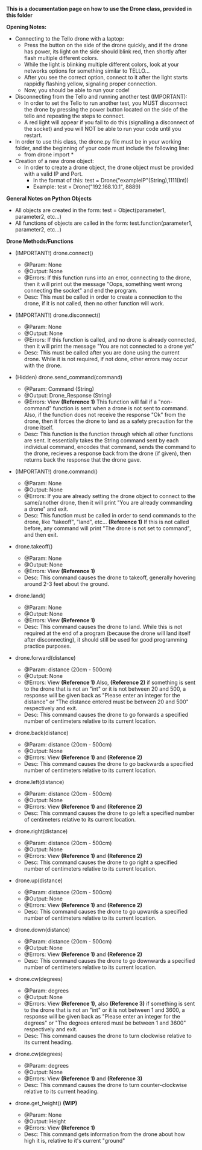 **This is a documentation page on how to use the Drone class, provided in this folder**

**Opening Notes:**
* Connecting to the Tello drone with a laptop:
  * Press the button on the side of the drone quickly, and if the drone has power, its light on the side should blink red, then shortly after flash multiple different colors.
  * While the light is blinking multiple different colors, look at your networks options for something similar to TELLO...
  * After you see the correct option, connect to it after the light starts rappidly flashing yellow, signaling proper connection.
  * Now, you should be able to run your code!
* Disconnecting from the Tello and running another test (IMPORTANT):
  * In order to set the Tello to run another test, you MUST disconnect the drone by pressing the power button located on the side of the tello and repeating the steps to connect.
  * A red light will appear if you fail to do this (signalling a disconnect of the socket) and you will NOT be able to run your code until you restart.
* In order to use this class, the drone.py file must be in your working folder, and the beginning of your code must include the following line:
  * from drone import *
* Creation of a new drone object:
  * In order to create a drone object, the drone object must be provided with a valid IP and Port.
    * In the format of this: test = Drone("exampleIP"(String),1111(Int))
    * Example: test = Drone("192.168.10.1", 8889)
    
**General Notes on Python Objects**
* All objects are created in the form: test = Object(parameter1, parameter2, etc...)
* All functions of objects are called in the form: test.function(parameter1, parameter2, etc...)

**Drone Methods/Functions**
* (IMPORTANT!) drone.connect()
  * @Param: None
  * @Output: None
  * @Errors: If this function runs into an error, connecting to the drone, then it will print out the message "Oops, something went wrong connecting the socket" and end the program. 
  * Desc: This must be called in order to create a connection to the drone, if it is not called, then no other function will work.
  
* (IMPORTANT!) drone.disconnect()
  * @Param: None
  * @Output: None
  * @Errors: If this function is called, and no drone is already connected, then it will print the message "You are not connected to a drone yet"
  * Desc: This must be called after you are done using the current drone. While it is not required, if not done, other errors may occur with the drone.
  
* (Hidden) drone.send_command(command)
  * @Param: Command (String)
  * @Output: Drone_Response (String)
  * @Errors: View **(Reference 1)** This function will fail if a "non-command" function is sent when a drone is not sent to command. Also, if the function does not receive the response "Ok" from the drone, then it forces the drone to land as a safety precaution for the drone itself.
  * Desc: This function is the function through which all other functions are sent. It essentially takes the String command sent by each individual command, encodes that command, sends the command to the drone, recieves a response back from the drone (if given), then returns back the response that the drone gave.
  
* (IMPORTANT!) drone.command()
  * @Param: None
  * @Output: None
  * @Errors: If you are already setting the drone object to connect to the same/another drone, then it will print "You are already commanding a drone" and exit.
  * Desc: This function must be called in order to send commands to the drone, like "takeoff", "land", etc... **(Reference 1)** If this is not called before, any command will print "The drone is not set to command", and then exit.

* drone.takeoff()
  * @Param: None
  * @Output: None
  * @Errors: View **(Reference 1)**
  * Desc: This command causes the drone to takeoff, generally hovering around 2-3 feet about the ground.
  
* drone.land()
  * @Param: None
  * @Output: None
  * @Errors: View **(Reference 1)**
  * Desc: This command causes the drone to land. While this is not required at the end of a program (because the drone will land itself after disconnecting), it should still be used for good programming practice purposes.
  
* drone.forward(distance)
  * @Param: distance (20cm - 500cm)
  * @Output: None
  * @Errors: View **(Reference 1)** Also, **(Reference 2)** if something is sent to the drone that is not an "int" or it is not between 20 and 500, a response will be given back as "Please enter an integer for the distance" or "The distance entered must be between 20 and 500" respectively and exit.
  * Desc: This command causes the drone to go forwards a specified number of centimeters relative to its current location.
  
* drone.back(distance)
  * @Param: distance (20cm - 500cm)
  * @Output: None
  * @Errors: View **(Reference 1)** and **(Reference 2)**
  * Desc: This command causes the drone to go backwards a specified number of centimeters relative to its current location.

* drone.left(distance)
  * @Param: distance (20cm - 500cm)
  * @Output: None
  * @Errors: View **(Reference 1)** and **(Reference 2)**
  * Desc: This command causes the drone to go left a specified number of centimeters relative to its current location.
  
* drone.right(distance)
  * @Param: distance (20cm - 500cm)
  * @Output: None
  * @Errors: View **(Reference 1)** and **(Reference 2)**
  * Desc: This command causes the drone to go right a specified number of centimeters relative to its current location.
  
* drone.up(distance)
  * @Param: distance (20cm - 500cm)
  * @Output: None
  * @Errors: View **(Reference 1)** and **(Reference 2)**
  * Desc: This command causes the drone to go upwards a specified number of centimeters relative to its current location.  
  
* drone.down(distance)
  * @Param: distance (20cm - 500cm)
  * @Output: None
  * @Errors: View **(Reference 1)** and **(Reference 2)**
  * Desc: This command causes the drone to go downwards a specified number of centimeters relative to its current location.
  
* drone.cw(degrees)
  * @Param: degrees
  * @Output: None
  * @Errors: View **(Reference 1)**, also **(Reference 3)** if something is sent to the drone that is not an "int" or it is not between 1 and 3600, a response will be given back as "Please enter an integer for the degrees" or "The degrees entered must be between 1 and 3600" respectively and exit.
  * Desc: This command causes the drone to turn clockwise relative to its current heading.

* drone.cw(degrees)
  * @Param: degrees
  * @Output: None
  * @Errors: View **(Reference 1)** and **(Reference 3)**
  * Desc: This command causes the drone to turn counter-clockwise relative to its current heading.

* drone.get_height() **(WIP)**
  * @Param: None
  * @Output: Height
  * @Errors: View **(Reference 1)**
  * Desc: This command gets information from the drone about how high it is, relative to it's current "ground"
